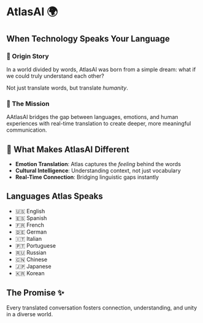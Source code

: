 # AtlasAI 🌍 
## When Technology Speaks Your Language

### 🌟 Origin Story

In a world divided by words, AtlasAI was born from a simple dream: what if we could truly understand each other?

Not just translate words, but translate *humanity*.

### 🚀 The Mission

AAtlasAI bridges the gap between languages, emotions, and human experiences with real-time translation to create deeper, more meaningful communication.

## 🔮 What Makes AtlasAI Different

- **Emotion Translation**: Atlas captures the *feeling* behind the words
- **Cultural Intelligence**: Understanding context, not just vocabulary
- **Real-Time Connection**: Bridging linguistic gaps instantly

## Languages Atlas Speaks

- 🇺🇸 English
- 🇪🇸 Spanish 
- 🇫🇷 French
- 🇩🇪 German
- 🇮🇹 Italian
- 🇵🇹 Portuguese
- 🇷🇺 Russian
- 🇨🇳 Chinese
- 🇯🇵 Japanese
- 🇰🇷 Korean


## The Promise ✨

Every translated conversation fosters connection, understanding, and unity in a diverse world.
